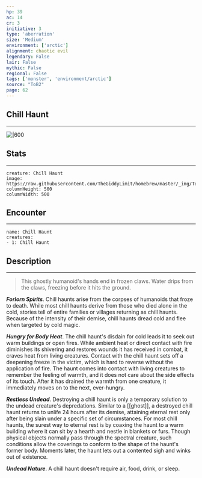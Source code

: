 ```yaml
---
hp: 39
ac: 14
cr: 3
initiative: 3
type: 'aberration'    
size: 'Medium'
environment: ['arctic']
alignment: chaotic evil
legendary: False
lair: False
mythic: False
regional: False
tags: ['monster', 'environment/arctic']
source: "ToB2"
page: 62
---
```


## Chill Haunt
---

![|600](https://raw.githubusercontent.com/TheGiddyLimit/homebrew/master/_img/ToB2/creature/Chill%20Haunt.webp)

## Stats
---

```statblock
creature: Chill Haunt
image: https://raw.githubusercontent.com/TheGiddyLimit/homebrew/master/_img/ToB2/creature/token/Chill%20Haunt%20%28Token%29.png
columnHeight: 500
columnWidth: 500
```

## Encounter
---

```encounter-table
name: Chill Haunt
creatures:
- 1: Chill Haunt
```

## Description
---
>This ghostly humanoid's hands end in frozen claws. Water drips from the claws, freezing before it hits the ground.

**_Forlorn Spirits_**. Chill haunts arise from the corpses of humanoids that froze to death. While most chill haunts derive from those who died alone in the cold, stories tell of entire families or villages returning as chill haunts. Because of the intensity of their demise, chill haunts dread cold and flee when targeted by cold magic.

**_Hungry for Body Heat_**. The chill haunt's disdain for cold leads it to seek out warm buildings or open fires. While ambient heat or direct contact with fire diminishes its shivering and restores wounds it has received in combat, it craves heat from living creatures. Contact with the chill haunt sets off a deepening freeze in the victim, which is hard to reverse without the application of fire. The haunt comes into contact with living creatures to remember the feeling of warmth, and it does not care about the side effects of its touch. After it has drained the warmth from one creature, it immediately moves on to the next, ever-hungry.

**_Restless Undead_**. Destroying a chill haunt is only a temporary solution to the undead creature's depredations. Similar to a [[ghost]], a destroyed chill haunt returns to unlife 24 hours after its demise, attaining eternal rest only after being slain under a specific set of circumstances. For most chill haunts, the surest way to eternal rest is by coaxing the haunt to a warm building where it can sit by a hearth and nestle in blankets or furs. Though physical objects normally pass through the spectral creature, such conditions allow the coverings to conform to the shape of the haunt's former body. Moments later, the haunt lets out a contented sigh and winks out of existence.

**_Undead Nature_**. A chill haunt doesn't require air, food, drink, or sleep.






